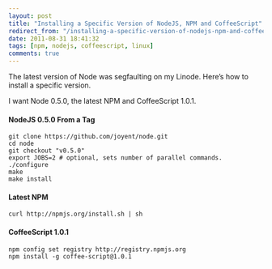 ```yaml
---
layout: post
title: "Installing a Specific Version of NodeJS, NPM and CoffeeScript"
redirect_from: "/installing-a-specific-version-of-nodejs-npm-and-coffeescript/"
date: 2011-08-31 18:41:32
tags: [npm, nodejs, coffeescript, linux]
comments: true
---
```

The latest version of Node was segfaulting on my Linode. Here’s how to install a specific version.

I want Node 0.5.0, the latest NPM and CoffeeScript 1.0.1.

#### NodeJS 0.5.0 From a Tag

```
git clone https://github.com/joyent/node.git
cd node
git checkout "v0.5.0"
export JOBS=2 # optional, sets number of parallel commands.
./configure
make
make install
```

#### Latest NPM

```
curl http://npmjs.org/install.sh | sh
```

#### CoffeeScript 1.0.1

```
npm config set registry http://registry.npmjs.org
npm install -g coffee-script@1.0.1
```
